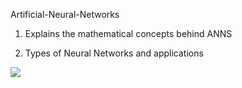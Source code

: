Artificial-Neural-Networks



1. Explains the mathematical concepts behind ANNS

2. Types of Neural Networks and applications

[![]({{site.baseurl}}//neural_networks.png)]()